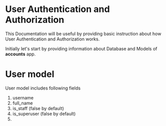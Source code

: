 # User Authentication and Authorization

This Documentation will be useful by providing basic instruction about how User Authentication and Authorization works.

Initially let's start by providing information about Database and Models of <b>accounts</b> app.

# User model
User model includes following fields

1. username
2. full_name
3. is_staff (false by default)
4. is_superuser (false by default)
5. 